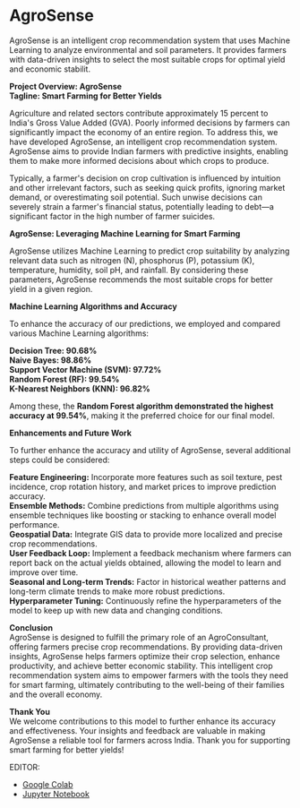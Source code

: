 # AgroSense
AgroSense is an intelligent crop recommendation system that uses Machine Learning to analyze environmental and soil parameters. It provides farmers with data-driven insights to select the most suitable crops for optimal yield and economic stabilit.

**Project Overview: AgroSense** <br>
**Tagline: Smart Farming for Better Yields**

Agriculture and related sectors contribute approximately 15 percent to India's Gross Value Added (GVA). Poorly informed decisions by farmers can significantly impact the economy of an entire region. To address this, we have developed AgroSense, an intelligent crop recommendation system. AgroSense aims to provide Indian farmers with predictive insights, enabling them to make more informed decisions about which crops to produce.

Typically, a farmer's decision on crop cultivation is influenced by intuition and other irrelevant factors, such as seeking quick profits, ignoring market demand, or overestimating soil potential. Such unwise decisions can severely strain a farmer's financial status, potentially leading to debt—a significant factor in the high number of farmer suicides.

**AgroSense: Leveraging Machine Learning for Smart Farming**

AgroSense utilizes Machine Learning to predict crop suitability by analyzing relevant data such as nitrogen (N), phosphorus (P), potassium (K), temperature, humidity, soil pH, and rainfall. By considering these parameters, AgroSense recommends the most suitable crops for better yield in a given region.

**Machine Learning Algorithms and Accuracy**

To enhance the accuracy of our predictions, we employed and compared various Machine Learning algorithms:

**Decision Tree: 90.68%** <br>
**Naive Bayes: 98.86%** <br>
**Support Vector Machine (SVM): 97.72%** <br>
**Random Forest (RF): 99.54%** <br>
**K-Nearest Neighbors (KNN): 96.82%** <br>

Among these, the **Random Forest algorithm demonstrated the highest accuracy at 99.54%**, making it the preferred choice for our final model.

**Enhancements and Future Work**

To further enhance the accuracy and utility of AgroSense, several additional steps could be considered:

**Feature Engineering:** Incorporate more features such as soil texture, pest incidence, crop rotation history, and market prices to improve prediction accuracy.<br>
**Ensemble Methods:** Combine predictions from multiple algorithms using ensemble techniques like boosting or stacking to enhance overall model performance.<br>
**Geospatial Data:** Integrate GIS data to provide more localized and precise crop recommendations.<br>
**User Feedback Loop:** Implement a feedback mechanism where farmers can report back on the actual yields obtained, allowing the model to learn and improve over time.<br>
**Seasonal and Long-term Trends:** Factor in historical weather patterns and long-term climate trends to make more robust predictions.<br>
**Hyperparameter Tuning:** Continuously refine the hyperparameters of the model to keep up with new data and changing conditions.<br>

**Conclusion**<br>
AgroSense is designed to fulfill the primary role of an AgroConsultant, offering farmers precise crop recommendations. By providing data-driven insights, AgroSense helps farmers optimize their crop selection, enhance productivity, and achieve better economic stability. This intelligent crop recommendation system aims to empower farmers with the tools they need for smart farming, ultimately contributing to the well-being of their families and the overall economy.

**Thank You**<br>
We welcome contributions to this model to further enhance its accuracy and effectiveness. Your insights and feedback are valuable in making AgroSense a reliable tool for farmers across India. Thank you for supporting smart farming for better yields!


EDITOR:
 - [Google Colab](https://colab.research.google.com/)
 - [Jupyter Notebook](https://jupyter.org/)

